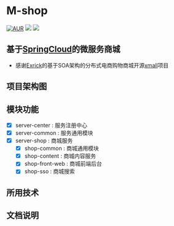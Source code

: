 # M-shop
[![AUR](https://img.shields.io/aur/license/yaourt.svg)](https://github.com/Miven666/M-shop/blob/master/LICENSE)  [![](https://img.shields.io/badge/Author-Miven-yellowgreen.svg)](https://blog.csdn.net/xie8409959)  [![](https://img.shields.io/badge/version-1.0-brightgreen.svg)](https://github.com/Miven666/M-shop)

## 基于[SpringCloud](https://github.com/spring-cloud)的微服务商城
- 感谢[Exrick](https://github.com/Exrick)的基于SOA架构的分布式电商购物商城开源[xmall](https://github.com/Exrick/xmall)项目

## 项目架构图

## 模块功能
- [x] server-center : 服务注册中心
- [x] server-common : 服务通用模块
- [x] server-shop : 商城服务
  - [x] shop-common : 商城通用模块
  - [x] shop-content : 商城内容服务
  - [x] shop-front-web : 商城前端后台
  - [x] shop-sso : 商城搜索

## 所用技术

## 文档说明

